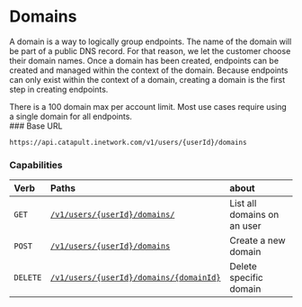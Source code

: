 # Domains
A domain is a way to logically group endpoints.  The name of the domain will be part of a public DNS record. For that reason, we let the customer choose their domain names. Once a domain has been created, endpoints can be created and managed within the context of the domain. Because endpoints can only exist within the context of a domain, creating a domain is the first step in creating endpoints.

<aside class="alert general small">
There is a 100 domain max per account limit. Most use cases require using a single domain for all endpoints.
</aside>
### Base URL

`https://api.catapult.inetwork.com/v1/users/{userId}/domains`

### Capabilities

| Verb                               | Paths                                                               | about                       |
|:-----------------------------------|:--------------------------------------------------------------------|:----------------------------|
| <code class="get">GET</code>       | [`/v1/users/{userId}/domains/`](getDomains.md)                      | List all domains on an user |
| <code class="post">POST</code>     | [`/v1/users/{userId}/domains`](postDomains.md)                      | Create a new domain         |
| <code class="delete">DELETE</code> | [`/v1/users/{userId}/domains/{domainId}`](deleteDomainsDomainId.md) | Delete specific domain      |
